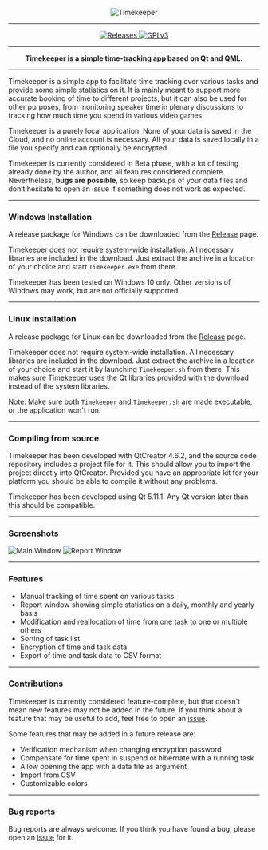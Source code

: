 <a name="Timekeeper" />

<p align="center">
<img src="https://www.mediafire.com/convkey/fa55/yajr055h6hk5ejg6g.jpg" alt="Timekeeper" />
</p>

---

<p align="center">
<a href="https://github.com/skauertz/Timekeeper/releases">
<img src="https://img.shields.io/badge/platform-Windows%20%7C%20Linux-lightgrey.svg" alt="Releases" />
</a>
<a href="https://github.com/skauertz/Timekeeper/blob/master/LICENSE">
<img src="https://img.shields.io/badge/license-GPLv3-blue.svg" alt="GPLv3" />
</a>
</p>

---

<p align="center"><b>
Timekeeper is a simple time-tracking app based on Qt and QML.
</b></p>

---

Timekeeper is a simple app to facilitate time tracking over various tasks and provide some simple statistics on it. It is mainly meant to support more accurate booking of time to different projects, but it can also be used for other purposes, from monitoring speaker time in plenary discussions to tracking how much time you spend in various video games.

Timekeeper is a purely local application. None of your data is saved in the Cloud, and no online account is necessary. All your data is saved locally in a file you specify and can optionally be encrypted.

Timekeeper is currently considered in Beta phase, with a lot of testing already done by the author, and all features considered complete. Nevertheless, <b>bugs are possible</b>, so keep backups of your data files and don’t hesitate to open an issue if something does not work as expected.

---

### Windows Installation
A release package for Windows can be downloaded from the [Release] page.

Timekeeper does not require system-wide installation. All necessary libraries are included in the download. Just extract the archive in a location of your choice and start `Timekeeper.exe` from there.

Timekeeper has been tested on Windows 10 only. Other versions of Windows may work, but are not officially supported.

---

### Linux Installation
A release package for Linux can be downloaded from the [Release] page.

Timekeeper does not require system-wide installation. All necessary libraries are included in the download. Just extract the archive in a location of your choice and start it by launching `Timekeeper.sh` from there. This makes sure Timekeeper uses the Qt libraries provided with the download instead of the system libraries.

Note: Make sure both `Timekeeper` and `Timekeeper.sh` are made executable, or the application won't run.

---

### Compiling from source
Timekeeper has been developed with QtCreator 4.6.2, and the source code repository includes a project file for it. This should allow you to import the project directly into QtCreator. Provided you have an appropriate kit for your platform you should be able to compile it without any problems.

Timekeeper has been developed using Qt 5.11.1. Any Qt version later than this should be compatible.

---

### Screenshots

![Main Window](https://www.mediafire.com/convkey/db27/1zvj5hwooze575x6g.jpg)
![Report Window](https://www.mediafire.com/convkey/b4a1/d5bsfgkvshzogfv6g.jpg)

---

### Features
- Manual tracking of time spent on various tasks
- Report window showing simple statistics on a daily, monthly and yearly basis
- Modification and reallocation of time from one task to one or multiple others
- Sorting of task list
- Encryption of time and task data
- Export of time and task data to CSV format

---

### Contributions
Timekeeper is currently considered feature-complete, but that doesn't mean new features may not be added in the future. If you think about a feature that may be useful to add, feel free to open an [issue].

Some features that may be added in a future release are:

* Verification mechanism when changing encryption password
* Compensate for time spent in suspend or hibernate with a running task
* Allow opening the app with a data file as argument
* Import from CSV
* Customizable colors

---

### Bug reports
Bug reports are always welcome. If you think you have found a bug, please open an [issue] for it.


[User Manual]: /doc/TimekeeperUserGuide.pdf
[Release]: https://github.com/skauertz/Timekeeper/releases
[issue]: https://github.com/skauertz/Timekeeper/issues
